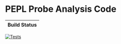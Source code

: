 # PEPL Probe Analysis Code

| **Build Status**|
|:-------------------------------------------------------------------------------:|
[![Tests](https://github.com/UM-PEPL/PEPLProbes/actions/workflows/tests.yaml/badge.svg)](https://github.com/UM-PEPL/PEPLProbes/actions/workflows/tests.yaml)
